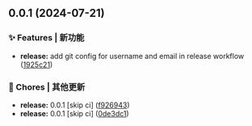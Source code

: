 

## 0.0.1 (2024-07-21)


### ✨ Features | 新功能

* **release:** add git config for username and email in release workflow ([1925c21](https://github.com/Katarina-W/template-monorepo/commit/1925c21a664425b3851b6f7385da2989dc7d5cb7))


### 🔧 Chores | 其他更新

* **release:** 0.0.1 [skip ci] ([f926943](https://github.com/Katarina-W/template-monorepo/commit/f9269434d7b455923553208dc77563e78acf4d97))
* **release:** 0.0.1 [skip ci] ([0de3dc1](https://github.com/Katarina-W/template-monorepo/commit/0de3dc14f48e39338f122f57519073282842a681))
